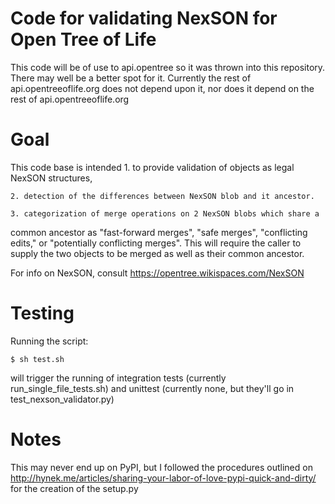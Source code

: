# Code for validating NexSON for Open Tree of Life

This code will be of use to api.opentree so it was thrown into
this repository. There may well be a better spot for it.
Currently the rest of api.opentreeoflife.org does not depend 
upon it, nor does it depend on the rest of api.opentreeoflife.org

# Goal

This code base is intended
    1. to provide validation of objects as legal NexSON structures,

    2. detection of the differences between NexSON blob and it ancestor.

    3. categorization of merge operations on 2 NexSON blobs which share a
common ancestor as "fast-forward merges", "safe merges", "conflicting edits,"
or "potentially conflicting merges". This will require the caller to supply the
two objects to be merged as well as their common ancestor. 

For info on NexSON, consult https://opentree.wikispaces.com/NexSON

# Testing

Running the script:

    $ sh test.sh

will trigger the running of integration tests (currently run_single_file_tests.sh)
and unittest (currently none, but they'll go in test_nexson_validator.py)

# Notes

This may never end up on PyPI, but I followed the procedures outlined on
    http://hynek.me/articles/sharing-your-labor-of-love-pypi-quick-and-dirty/
for the creation of the setup.py
